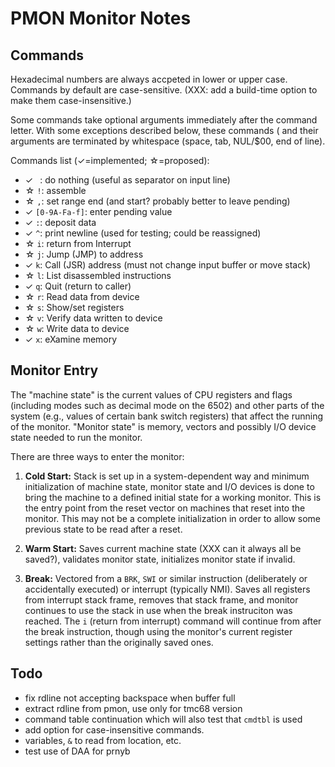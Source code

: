PMON Monitor Notes
==================


Commands
--------

Hexadecimal numbers are always accpeted in lower or upper case. Commands by
default are case-sensitive. (XXX: add a build-time option to make them
case-insensitive.)

Some commands take optional arguments immediately after the command letter.
With some exceptions described below, these commands ( and their arguments
are terminated by whitespace (space, tab, NUL/$00, end of line).

Commands list (✓=implemented; ☆=proposed):
- ✓ ` `: do nothing (useful as separator on input line)
- ☆ `!`: assemble
- ☆ `,`: set range end (and start? probably better to leave pending)
- ✓ `[0-9A-Fa-f]`: enter pending value
- ✓ `:`: deposit data
- ✓ `^`: print newline (used for testing; could be reassigned)
- ☆ `i`: return from Interrupt
- ☆ `j`: Jump (JMP) to address
- ✓ `k`: Call (JSR) address (must not change input buffer or move stack)
- ☆ `l`: List disassembled instructions
- ✓ `q`: Quit (return to caller)
- ☆ `r`: Read data from device
- ☆ `s`: Show/set registers
- ☆ `v`: Verify data written to device
- ☆ `w`: Write data to device
- ✓ `x`: eXamine memory


Monitor Entry
-------------

The "machine state" is the current values of CPU registers and flags
(including modes such as decimal mode on the 6502) and other parts of the
system (e.g., values of certain bank switch registers) that affect the
running of the monitor. "Monitor state" is memory, vectors and possibly I/O
device state needed to run the monitor.

There are three ways to enter the monitor:

1. __Cold Start:__ Stack is set up in a system-dependent way and minimum
   initialization of machine state, monitor state and I/O devices is done
   to bring the machine to a defined initial state for a working monitor.
   This is the entry point from the reset vector on machines that reset
   into the monitor. This may not be a complete initialization in order to
   allow some previous state to be read after a reset.

2. __Warm Start:__ Saves current machine state (XXX can it always all be
   saved?), validates monitor state, initializes monitor state if invalid.

3. __Break:__ Vectored from a `BRK`, `SWI` or similar instruction
   (deliberately or accidentally executed) or interrupt (typically NMI).
   Saves all registers from interrupt stack frame, removes that stack
   frame, and monitor continues to use the stack in use when the break
   instruciton was reached. The `i` (return from interrupt) command will
   continue from after the break instruction, though using the monitor's
   current register settings rather than the originally saved ones.


Todo
----

- fix rdline not accepting backspace when buffer full
- extract rdline from pmon, use only for tmc68 version
- command table continuation which will also test that `cmdtbl` is used
- add option for case-insensitive commands.
- variables, `&` to read from location, etc.
- test use of DAA for prnyb
